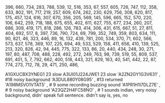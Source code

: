396,
660,
734,
283,
788,
539,
12,
516,
353,
67,
557,
605,
726,
747,
112,
358,
633,
802,
191,
717,
219,
257,
609,
674,
262,
230,
629,
756,
308,
620,
817,
175,
457,
124,
616,
307,
670,
356,
205,
569,
145,
596,
665,
152,
570,
220,
106,
642,
259,
718,
188,
675,
655,
402,
611,
627,
755,
677,
234,
260,
207,
686,
309,
419,
171,
818,
286,
126,
783,
414,
306,
431,
615,
667,
51,
27,
811,
404,
692,
517,
8,
397,
736,
790,
724,
69,
799,
352,
749,
359,
803,
634,
111,
90,
821,
46,
323,
446,
89,
16,
132,
439,
781,
200,
534,
370,
71,
602,
566,
573,
637,
578,
369,
107,
225,
694,
49,
533,
529,
158,
411,
656,
410,
139,
525,
213,
320,
826,
42,
94,
445,
775,
322,
133,
86,
20,
440,
434,
248,
30,
271,
197,
80,
487,
708,
488,
228,
492,
272,
249,
763,
98,
739,
519,
55,
809,
537,
691,
401,
5,
7,
792,
662,
400,
518,
443,
321,
829,
163,
40,
541,
442,
22,
87,
774,
273,
712,
78,
29,
471,
250,
486,

A1GXUCBX3YNEG1    23 slow
A3UI01J224JWE1    23 slow
'A2ZN2GY1G3V631'    , #18 noisy background
'A3DUL880Y08G95'    , #13 returned
'A198MSVO1VTAT5'   , # 9 some recording buzzing sound
'A1PR1H1I7DLZ7E'   , # 9 noisy background
'A23QZ2H4FC58NO'    , # 1 sounds indian, very noisy background, didn' speak full sentence. didn't say is, yes, no     
  
